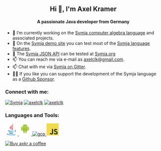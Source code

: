 <h2 align="center">Hi 👋, I'm Axel Kramer</h2>
<h4 align="center">A passionate Java developer from Germany</h4>

- 🔭 I’m currently working on the [Symja computer algebra language](https://github.com/axkr/symja_android_library) and associated projects. 
- 💬 On the [Symja demo site](http://matheclipse.org/) you can test most of the [Symja language features](https://github.com/axkr/symja_android_library/blob/master/symja_android_library/doc/index.md).
- 💬 The [Symja JSON API](https://github.com/axkr/symja_android_library/wiki/API) can be tested at [Symja.org](https://symja.org/) 
- 📫 You can reach me via e-mail as [axelclk@gmail.com](mailto:axelclk@gmail.com).
- 📫 Chat with me via [Symja on Gitter](https://gitter.im/symja_android_library/Lobby).
- 👨‍💻 If you like you can support the development of the Symja language as a [Github Sponsor](https://github.com/sponsors/axkr). 

<h3 align="left">Connect with me:</h3>
<p align="left">
<a href="https://discord.gg/tYknzr2qam" target="blank"><img src="https://img.shields.io/discord/869895703718166529.svg?color=7289da&label=Symja&logo=discord&style=for-the-badge" alt="Symja" /></a>
<a href="https://twitter.com/axelclk" target="blank"><img src="https://img.shields.io/twitter/follow/axelclk?logo=twitter&style=for-the-badge" alt="axelclk" /></a>
<a href="https://stackoverflow.com/users/24819" target="blank"><img src="https://img.shields.io/stackexchange/stackoverflow/r/24819?logo=stackoverflow&style=for-the-badge" alt="axelclk" /></a>
</p>

<h3 align="left">Languages and Tools:</h3>
<p align="left">
<a href="https://www.java.com" target="_blank"> <img src="https://raw.githubusercontent.com/devicons/devicon/master/icons/java/java-original.svg" alt="java" width="40" height="40"/> </a> 
<a href="https://developer.android.com" target="_blank"> <img src="https://raw.githubusercontent.com/devicons/devicon/master/icons/android/android-original-wordmark.svg" alt="android" width="40" height="40"/> </a> 
<a href="https://cloud.google.com" target="_blank"> <img src="https://www.vectorlogo.zone/logos/google_cloud/google_cloud-icon.svg" alt="gcp" width="40" height="40"/> </a> 
<a href="https://developer.mozilla.org/en-US/docs/Web/JavaScript" target="_blank"> <img src="https://raw.githubusercontent.com/devicons/devicon/master/icons/javascript/javascript-original.svg" alt="javascript" width="40" height="40"/> </a> </p>

<p align="left"> <a href="https://www.buymeacoffee.com/axkr" target="blank"><img src="https://img.buymeacoffee.com/button-api/?text=Buy me a coffee&emoji=&slug=axkr&button_colour=FFDD00&font_colour=000000&font_family=Poppins&outline_colour=000000&coffee_colour=ffffff"alt="Buy axkr a coffee" /></a> </p> 
